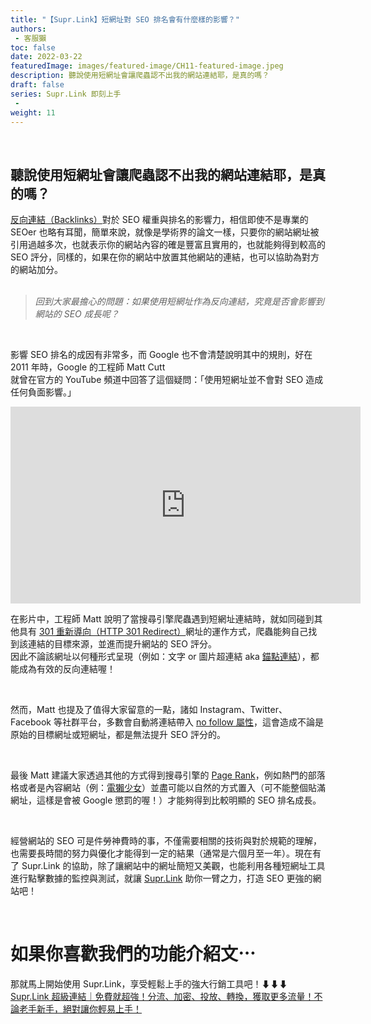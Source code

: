 ```yaml
---
title: "【Supr.Link】短網址對 SEO 排名會有什麼樣的影響？"
authors:
 - 客服獺
toc: false
date: 2022-03-22
featuredImage: images/featured-image/CH11-featured-image.jpeg
description: 聽說使用短網址會讓爬蟲認不出我的網站連結耶，是真的嗎？
draft: false
series: Supr.Link 即刻上手
 - 
weight: 11
---
```

<br>

## 聽說使用短網址會讓爬蟲認不出我的網站連結耶，是真的嗎？

<a href="https://zh.wikipedia.org/wiki/%E5%8F%8D%E5%90%91%E9%93%BE%E6%8E%A5" target="_blank">反向連結（Backlinks）</a>對於 SEO 權重與排名的影響力，相信即使不是專業的 SEOer 也略有耳聞，簡單來說，就像是學術界的論文一樣，只要你的網站網址被引用過越多次，也就表示你的網站內容的確是豐富且實用的，也就能夠得到較高的 SEO 評分，同樣的，如果在你的網站中放置其他網站的連結，也可以協助為對方的網站加分。
<br>
<br>

> *回到大家最擔心的問題：如果使用短網址作為反向連結，究竟是否會影響到網站的 SEO 成長呢？*

<br>

影響 SEO 排名的成因有非常多，而 Google 也不會清楚說明其中的規則，好在 2011 年時，Google 的工程師 Matt Cutt   
就曾在官方的 YouTube 頻道中回答了這個疑問：「使用短網址並不會對 SEO 造成任何負面影響。」
<br>


<iframe width="560" height="315" src="https://www.youtube.com/embed/QMkltd6dZzU" title="YouTube video player" frameborder="0" allow="accelerometer; autoplay; clipboard-write; encrypted-media; gyroscope; picture-in-picture" allowfullscreen></iframe>

<br>

在影片中，工程師 Matt 說明了當搜尋引擎爬蟲遇到短網址連結時，就如同碰到其他具有 <a href="https://developers.google.com/search/docs/advanced/crawling/301-redirects?hl=zh-tw" target="_blank">301 重新導向（HTTP 301 Redirect）</a>網址的運作方式，爬蟲能夠自己找到該連結的目標來源，並進而提升網站的 SEO 評分。<br>
因此不論該網址以何種形式呈現（例如：文字 or 圖片超連結 aka <a href="https://zh.wikipedia.org/wiki/%E9%94%9A%E6%96%87%E6%9C%AC" target="_blank">錨點連結</a>），都能成為有效的反向連結喔！

<br>

然而，Matt 也提及了值得大家留意的一點，諸如 Instagram、Twitter、Facebook 等社群平台，多數會自動將連結帶入 <a href="https://zh.wikipedia.org/wiki/Nofollow" target="_blank">no follow 屬性</a>，這會造成不論是原始的目標網址或短網址，都是無法提升 SEO 評分的。

<br>

最後 Matt 建議大家透過其他的方式得到搜尋引擎的 <a href="https://zh.wikipedia.org/wiki/PageRank" target="_blank">Page Rank</a>，例如熱門的部落格或者是內容網站（例：<a href="https://agirls.aotter.net/" target="_blank">電獺少女</a>）並盡可能以自然的方式置入（可不能整個貼滿網址，這樣是會被 Google 懲罰的喔！）才能夠得到比較明顯的 SEO 排名成長。

<br>

經營網站的 SEO 可是件勞神費時的事，不僅需要相關的技術與對於規範的理解，也需要長時間的努力與優化才能得到一定的結果（通常是六個月至一年）。現在有了 Supr.Link 的協助，除了讓網站中的網址簡短又美觀，也能利用各種短網址工具進行點擊數據的監控與測試，就讓 <a href="https://console.supr.link/" target="_blank">Supr.Link</a> 助你一臂之力，打造 SEO 更強的網站吧！

<br>

# 如果你喜歡我們的功能介紹文⋯
那就馬上開始使用 Supr.Link，享受輕鬆上手的強大行銷工具吧！⬇⬇⬇<br>
<a href="https://console.supr.link" target="_blank"> Supr.Link 超級連結｜免費就超強！分流、加密、投放、轉換，獲取更多流量！不論老手新手，絕對讓你輕易上手！</a>
<br>
<br>

